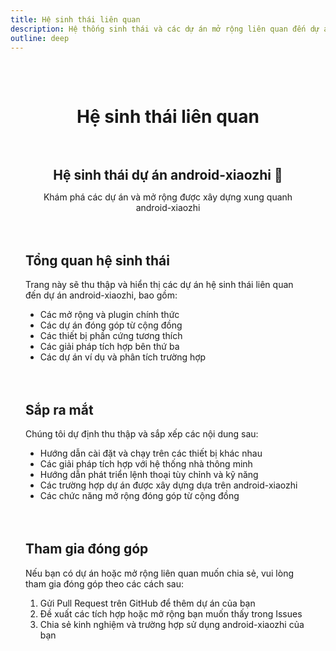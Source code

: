 ```yaml
---
title: Hệ sinh thái liên quan
description: Hệ thống sinh thái và các dự án mở rộng liên quan đến dự án android-xiaozhi
outline: deep
---
```


<div class="ecosystem-page">

# Hệ sinh thái liên quan

<div class="header-content">
  <h2>Hệ sinh thái dự án android-xiaozhi 🌱</h2>
  <p>Khám phá các dự án và mở rộng được xây dựng xung quanh android-xiaozhi</p>
</div>

## Tổng quan hệ sinh thái

Trang này sẽ thu thập và hiển thị các dự án hệ sinh thái liên quan đến dự án android-xiaozhi, bao gồm:

- Các mở rộng và plugin chính thức
- Các dự án đóng góp từ cộng đồng
- Các thiết bị phần cứng tương thích
- Các giải pháp tích hợp bên thứ ba
- Các dự án ví dụ và phân tích trường hợp

## Sắp ra mắt

Chúng tôi dự định thu thập và sắp xếp các nội dung sau:

- Hướng dẫn cài đặt và chạy trên các thiết bị khác nhau
- Các giải pháp tích hợp với hệ thống nhà thông minh
- Hướng dẫn phát triển lệnh thoại tùy chỉnh và kỹ năng
- Các trường hợp dự án được xây dựng dựa trên android-xiaozhi
- Các chức năng mở rộng đóng góp từ cộng đồng

## Tham gia đóng góp

Nếu bạn có dự án hoặc mở rộng liên quan muốn chia sẻ, vui lòng tham gia đóng góp theo các cách sau:

1. Gửi Pull Request trên GitHub để thêm dự án của bạn
2. Đề xuất các tích hợp hoặc mở rộng bạn muốn thấy trong Issues
3. Chia sẻ kinh nghiệm và trường hợp sử dụng android-xiaozhi của bạn

</div>

<style>
.ecosystem-page {
  max-width: 900px;
  margin: 0 auto;
  padding: 2rem 1.5rem;
}

.ecosystem-page h1 {
  text-align: center;
  margin-bottom: 1rem;
}

.header-content {
  text-align: center;
  margin-bottom: 3rem;
}

.header-content h2 {
  color: var(--vp-c-brand);
  margin-bottom: 0.5rem;
}

.ecosystem-page h2 {
  margin-top: 3rem;
  padding-top: 1rem;
  border-top: 1px solid var(--vp-c-divider);
}

.ecosystem-page blockquote {
  border-left: 4px solid var(--vp-c-brand);
  padding: 1rem;
  background-color: var(--vp-c-bg-soft);
  margin: 2rem 0;
  border-radius: 0 8px 8px 0;
}

.features {
  display: grid;
  grid-template-columns: repeat(auto-fit, minmax(300px, 1fr));
  gap: 2rem;
  margin: 2rem 0;
}

.feature {
  background-color: var(--vp-c-bg-soft);
  border-radius: 8px;
  padding: 1.5rem;
  box-shadow: 0 2px 10px rgba(0, 0, 0, 0.05);
  transition: all 0.3s ease;
}

.feature:hover {
  transform: translateY(-5px);
  box-shadow: 0 5px 15px rgba(0, 0, 0, 0.1);
}

.feature h3 {
  color: var(--vp-c-brand);
  margin-top: 0;
  margin-bottom: 1rem;
  font-size: 1.3rem;
}

.feature-links {
  display: flex;
  flex-direction: column;
  gap: 0.5rem;
  margin-top: 1rem;
}

.feature-links a {
  display: block;
  padding: 0.5rem;
  border-radius: 4px;
  background-color: rgba(var(--vp-c-brand-rgb), 0.1);
  color: var(--vp-c-brand-dark);
  text-decoration: none;
  transition: all 0.2s ease;
}

.feature-links a:hover {
  background-color: rgba(var(--vp-c-brand-rgb), 0.2);
  transform: translateX(5px);
}
</style>